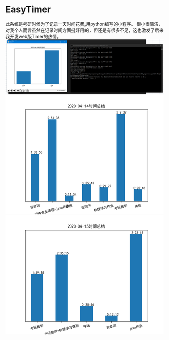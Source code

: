 # EasyTimer
  此系统是考研时候为了记录一天时间花费,用python编写的小程序。
  很小很简洁，对我个人而言虽然在记录时间方面挺好用的，但还是有很多不足，这也激发了后来我开发web版Timer的热情。
  ![image-20220126171514681](https://github.com/BJXLS/EasyTimer/blob/master/images/image-20220126171514681.png)
  ![img](https://github.com/BJXLS/EasyTimer/blob/master/summary_figure/2020-04-14%E6%97%B6%E9%97%B4%E6%80%BB%E7%BB%93.png)
  ![img](https://github.com/BJXLS/EasyTimer/blob/master/summary_figure/2020-04-15%E6%97%B6%E9%97%B4%E6%80%BB%E7%BB%93.png)
